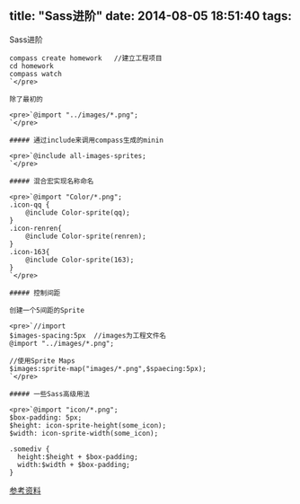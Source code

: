 title: "Sass进阶"
date: 2014-08-05 18:51:40
tags:
---

Sass进阶

    compass create homework   //建立工程项目
    cd homework             
    compass watch
    `</pre>

    除了最初的

    <pre>`@import "../images/*.png";
    `</pre>

    ##### 通过include来调用compass生成的minin

    <pre>`@include all-images-sprites;
    `</pre>

    ##### 混合宏实现名称命名

    <pre>`@import "Color/*.png";
    .icon-qq {
        @include Color-sprite(qq);
    }
    .icon-renren{
        @include Color-sprite(renren);
    }
    .icon-163{
        @include Color-sprite(163);
    }
    `</pre>

    ##### 控制间距

    创建一个5间距的Sprite

    <pre>`//import
    $images-spacing:5px  //images为工程文件名
    @import "../images/*.png";

    //使用Sprite Maps
    $images:sprite-map("images/*.png",$spaecing:5px);
    `</pre>

    ##### 一些Sass高级用法

    <pre>`@import "icon/*.png";
    $box-padding: 5px;
    $height: icon-sprite-height(some_icon);
    $width: icon-sprite-width(some_icon);

    .somediv {
      height:$height + $box-padding;
      width:$width + $box-padding;
    }

[参考资料](http://compass-style.org/help/tutorials/spriting/)
